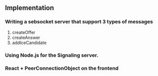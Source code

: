 ## Implementation 
### Writing a sebsocket server that support 3 types of messages
1. createOffer
2. createAnswer
3. addIceCandidate

### Using Node.js for the Signaling server.

### React + PeerConnectionObject on the frontend